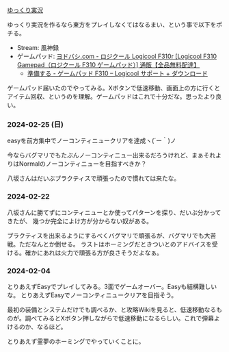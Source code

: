 [ゆっくり実況](%E3%82%86%E3%81%A3%E3%81%8F%E3%82%8A%E5%AE%9F%E6%B3%81)

ゆっくり実況を作るなら東方をプレイしなくてはなるまい、という事で以下をポチる。

- Stream: 風神録
- ゲームパッド: [ヨドバシ.com - ロジクール Logicool F310r [Logicool F310 Gamepad（ロジクール F310 ゲームパッド）] 通販【全品無料配達】](https://www.yodobashi.com/product-detail/100000001001732201/)
  - [準備する - ゲームパッド F310 – Logicool サポート + ダウンロード](https://support.logi.com/hc/ja/articles/360024326793)

ゲームパッド届いたのでやってみる。Xボタンで低速移動、画面上の方に行くとアイテム回収、というのを理解。ゲームパッドはこれで十分だな。思ったより良い。

### 2024-02-25 (日)

easyを前方集中でノーコンティニュークリアを達成ヽ(´ー｀)ノ

今ならバグマリでもたぶんノーコンティニュー出来るだろうけれど、まぁそれよりはNormalのノーコンティニューを目指すべきか？

八坂さんはだいぶプラクティスで頑張ったので慣れては来たな。

### 2024-02-22

八坂さんに勝てずにコンティニューとか使ってパターンを探り、だいぶ分かってきたが、
幾つか完全によけ方が分からない奴がある。

プラクティスを出来るようにするべくバグマリで頑張るが、バグマリでも大苦戦。ただなんとか倒せる。
ラストはホーミングだときついとのアドバイスを受ける。確かにあれは火力で頑張る方が良さそうだよなぁ。


### 2024-02-04

とりあえずEasyでプレイしてみる。3面でゲームオーバー。Easyも結構難しいな。
とりあえずEasyでノーコンティニュークリアを目指そう。

最初の装備とシステムだけでも調べるか、と攻略Wikiを見ると、低速移動なるものが。調べてみるとXボタン押しながらで低速移動になるらしい。これで弾幕よけるのか、なるほど。

とりあえず霊夢のホーミングでやっていくことに。